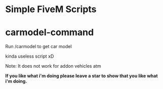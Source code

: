 # Simple FiveM Scripts

# carmodel-command
Run /carmodel to get car model

kinda useless script xD

Note: It does not work for addon vehicles atm

<b>
If you like what i'm doing please leave a star to show that you like what i'm doing.
